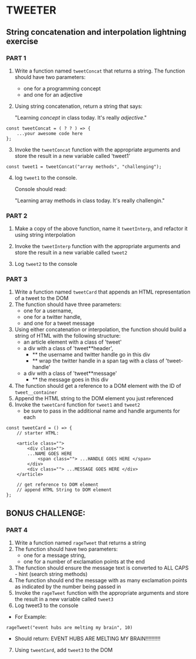 # TWEETER

## String concatenation and interpolation lightning exercise

### PART 1

1. Write a function named `tweetConcat` that returns a string.
   The function should have two parameters:

   - one for a programming concept
   - and one for an adjective

1. Using string concatenation, return a string that says:

   "Learning _concept_ in class today. It's really _adjective_."

```
const tweetConcat = ( ? ? ) => {
    ...your awesome code here
};
```

3. Invoke the `tweetConcat` function with the appropriate arguments
   and store the result in a new variable called 'tweet1'

```
const tweet1 = tweetConcat("array methods", "challenging");
```

4. log `tweet1` to the console.

   Console should read:

   "Learning array methods in class today. It's really challengin."

### PART 2

1.  Make a copy of the above function, name it `tweetInterp`,
    and refactor it using string interpolation

2.  Invoke the `tweetInterp` function with the appropriate arguments and store the result in a new variable called `tweet2`

3.  Log `tweet2` to the console

### PART 3

1. Write a function named `tweetCard` that appends an HTML representation of a tweet to the DOM
2. The function should have three parameters:
   - one for a username,
   - one for a twitter handle,
   - and one for a tweet message
3. Using either concatenation or interpolation, the function should build a string of HTML with the following structure:
   - an article element with a class of 'tweet'
   - a div with a class of 'tweet\*\*header',
     - \*\* the username and twitter handle go in this div
     - \*\* wrap the twitter handle in a span tag with a class of 'tweet-handle'
   - a div with a class of 'tweet\*\*message'
     - \*\* the message goes in this div
4. The function should get a reference to a DOM element with the ID of `tweet__container`
5. Append the HTML string to the DOM element you just referenced
6. Invoke the `tweetCard` function for `tweet1` and `tweet2`
   - be sure to pass in the additional name and handle arguments for each

```
const tweetCard = () => {
    // starter HTML:

    <article class="">
        <div class="">
        ...NAME GOES HERE
            <span class=""> ...HANDLE GOES HERE </span>
        </div>
        <div class=""> ...MESSAGE GOES HERE </div>
    </article>

    // get reference to DOM element
    // append HTML String to DOM element
};
```

## BONUS CHALLENGE:

### PART 4

1. Write a function named `rageTweet` that returns a string
2. The function should have two parameters:
   - one for a message string,
   - one for a number of exclamation points at the end
3. The function should ensure the message text is converted to ALL CAPS - hint (search string methods)
4. The function should end the message with as many exclamation points as indicated by the number being passed in
5. Invoke the `rageTweet` function with the appropriate arguments and store the result in a new variable called `tweet3`
6. Log tweet3 to the console

- For Example:

```
rageTweet("event hubs are melting my brain", 10)
```

- Should return: EVENT HUBS ARE MELTING MY BRAIN!!!!!!!!!!

7. Using `tweetCard`, add `tweet3` to the DOM
